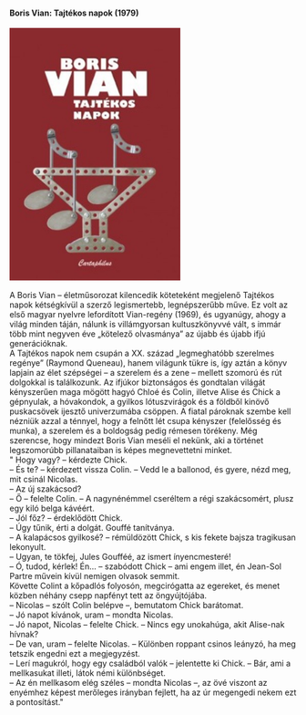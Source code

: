 #### <a name="id_1511">Boris Vian: Tajtékos napok (1979)</a>
<img src="https://github.com/BercziSandor/calibre_lib/raw/main/Boris%20Vian/Tajtekos%20napok%20%281511%29/cover.jpg" alt="cover" width="300"/>

<div>
<p>A ​Boris Vian – életműsorozat kilencedik köteteként megjelenő Tajtékos napok kétségkívül a szerző legismertebb, legnépszerűbb műve. Ez volt az első magyar nyelvre lefordított Vian-regény (1969), és ugyanúgy, ahogy a világ minden táján, nálunk is villámgyorsan kultuszkönyvvé vált, s immár több mint negyven éve „kötelező olvasmánya” az újabb és újabb ifjú generációknak. <br>A Tajtékos napok nem csupán a XX. század „legmeghatóbb szerelmes regénye” (Raymond Queneau), hanem világunk tükre is, így aztán a könyv lapjain az élet szépségei – a szerelem és a zene – mellett szomorú és rút dolgokkal is találkozunk. Az ifjúkor biztonságos és gondtalan világát kényszerűen maga mögött hagyó Chloé és Colin, illetve Alise és Chick a gépnyulak, a hóvakondok, a gyilkos lótuszvirágok és a földből kinövő puskacsövek ijesztő univerzumába csöppen. A fiatal pároknak szembe kell nézniük azzal a ténnyel, hogy a felnőtt lét csupa kényszer (felelősség és munka), a szerelem és a boldogság pedig rémesen törékeny. Még szerencse, hogy mindezt Boris Vian meséli el nekünk, aki a történet legszomorúbb pillanataiban is képes megnevettetni minket.<br>" Hogy vagy? – kérdezte Chick.<br>– És te? – kérdezett vissza Colin. – Vedd le a ballonod, és gyere, nézd meg, mit csinál Nicolas.<br>– Az új szakácsod?<br>– Ő – felelte Colin. – A nagynénémmel cseréltem a régi szakácsomért, plusz egy kiló belga kávéért.<br>– Jól főz? – érdeklődött Chick.<br>– Úgy tűnik, érti a dolgát. Gouffé tanítványa.<br>– A kalapácsos gyilkosé? – rémüldözött Chick, s kis fekete bajsza tragikusan lekonyult.<br>– Ugyan, te tökfej, Jules Goufféé, az ismert ínyencmesteré!<br>– Ó, tudod, kérlek! Én… – szabódott Chick – ami engem illet, én Jean-Sol Partre művein kívül nemigen olvasok semmit.<br>Követte Colint a kőpadlós folyosón, megcirógatta az egereket, és menet közben néhány csepp napfényt tett az öngyújtójába.<br>– Nicolas – szólt Colin belépve –, bemutatom Chick barátomat.<br>– Jó napot kívánok, uram – mondta Nicolas.<br>– Jó napot, Nicolas – felelte Chick. – Nincs egy unokahúga, akit Alise-nak hívnak?<br>– De van, uram – felelte Nicolas. – Különben roppant csinos leányzó, ha meg tetszik engedni ezt a megjegyzést.<br>– Lerí magukról, hogy egy családból valók – jelentette ki Chick. – Bár, ami a mellkasukat illeti, látok némi különbséget.<br>– Az én mellkasom elég széles – mondta Nicolas –, az övé viszont az enyémhez képest merőleges irányban fejlett, ha az úr megengedi nekem ezt a pontosítást."</p></div>

